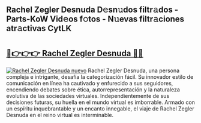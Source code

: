 ## Rachel Zegler Desnuda D𝚎sn𝚞dos filtr𝚊dos - Parts-KoW Vid𝚎os f𝚘tos - N𝚞evas filtr𝚊ciones atr𝚊ctivas CytLK

# <h2><a href="http://mbb1c4.tromn.icu/?c=Rachel+Zegler+Desnuda">🔗👉👉👉 Rachel Zegler Desnuda 🔗🔗</a></h2>

[![Rachel Zegler Desnuda nuevo](https://i.imgur.com/pEAQMta.gif)](http://mbb1c4.tromn.icu/?c=Rachel+Zegler+Desnuda)
Rachel Zegler Desnuda, una persona compleja e intrigante, desafía la categorización fácil. Su innovador estilo de comunicación en línea ha cautivado y enfurecido a sus seguidores, encendiendo debates sobre ética, autorrepresentación y la naturaleza evolutiva de las sociedades virtuales. Independientemente de sus decisiones futuras, su huella en el mundo virtual es imborrable. Armado con un espíritu inquebrantable y un encanto innegable, el viaje de Rachel Zegler Desnuda en el reino virtual es interminable.
